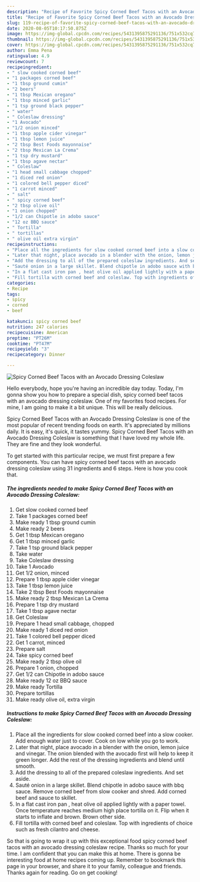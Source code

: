 ```yaml
---
description: "Recipe of Favorite Spicy Corned Beef Tacos with an Avocado Dressing Coleslaw"
title: "Recipe of Favorite Spicy Corned Beef Tacos with an Avocado Dressing Coleslaw"
slug: 119-recipe-of-favorite-spicy-corned-beef-tacos-with-an-avocado-dressing-coleslaw
date: 2020-08-05T10:17:50.875Z
image: https://img-global.cpcdn.com/recipes/5431395875291136/751x532cq70/spicy-corned-beef-tacos-with-an-avocado-dressing-coleslaw-recipe-main-photo.jpg
thumbnail: https://img-global.cpcdn.com/recipes/5431395875291136/751x532cq70/spicy-corned-beef-tacos-with-an-avocado-dressing-coleslaw-recipe-main-photo.jpg
cover: https://img-global.cpcdn.com/recipes/5431395875291136/751x532cq70/spicy-corned-beef-tacos-with-an-avocado-dressing-coleslaw-recipe-main-photo.jpg
author: Emma Pena
ratingvalue: 4.9
reviewcount: 7
recipeingredient:
- " slow cooked corned beef"
- "1 packages corned beef"
- "1 tbsp ground cumin"
- "2 beers"
- "1 tbsp Mexican oregano"
- "1 tbsp minced garlic"
- "1 tsp ground black pepper"
- " water"
- " Coleslaw dressing"
- "1 Avocado"
- "1/2 onion minced"
- "1 tbsp apple cider vinegar"
- "1 tbsp lemon juice"
- "2 tbsp Best Foods mayonnaise"
- "2 tbsp Mexican La Crema"
- "1 tsp dry mustard"
- "1 tbsp agave nectar"
- " Coleslaw"
- "1 head small cabbage chopped"
- "1 diced red onion"
- "1 colored bell pepper diced"
- "1 carrot minced"
- " salt"
- " spicy corned beef"
- "2 tbsp olive oil"
- "1 onion chopped"
- "1/2 can Chipotle in adobo sauce"
- "12 oz BBQ sauce"
- " Tortilla"
- " tortillas"
- " olive oil extra virgin"
recipeinstructions:
- "Place all the ingredients for slow cooked corned beef into a slow cooker. Add enough water just to cover. Cook on low while you go to work."
- "Later that night, place avocado in a blender with the onion, lemon juice and vinegar. The onion blended with the avocado first will help to keep it green longer. Add the rest of the dressing ingredients and blend until smooth."
- "Add the dressing to all of the prepared coleslaw ingredients. And set aside."
- "Sauté onion in a large skillet. Blend chipotle in adobo sauce with bbq sauce. Remove corned beef from slow cooker and shred. Add corned beef and sauce to skillet."
- "In a flat cast iron pan , heat olive oil applied lightly with a paper towel. Once temperature reaches medium high place tortilla on it. Flip when it starts to inflate and brown. Brown other side."
- "Fill tortilla with corned beef and coleslaw. Top with ingredients of choice such as fresh cilantro and cheese."
categories:
- Recipe
tags:
- spicy
- corned
- beef

katakunci: spicy corned beef 
nutrition: 247 calories
recipecuisine: American
preptime: "PT26M"
cooktime: "PT47M"
recipeyield: "3"
recipecategory: Dinner

---
```



![Spicy Corned Beef Tacos with an Avocado Dressing Coleslaw](https://img-global.cpcdn.com/recipes/5431395875291136/751x532cq70/spicy-corned-beef-tacos-with-an-avocado-dressing-coleslaw-recipe-main-photo.jpg)

Hello everybody, hope you're having an incredible day today. Today, I'm gonna show you how to prepare a special dish, spicy corned beef tacos with an avocado dressing coleslaw. One of my favorites food recipes. For mine, I am going to make it a bit unique. This will be really delicious.

Spicy Corned Beef Tacos with an Avocado Dressing Coleslaw is one of the most popular of recent trending foods on earth. It's appreciated by millions daily. It is easy, it's quick, it tastes yummy. Spicy Corned Beef Tacos with an Avocado Dressing Coleslaw is something that I have loved my whole life. They are fine and they look wonderful.




To get started with this particular recipe, we must first prepare a few components. You can have spicy corned beef tacos with an avocado dressing coleslaw using 31 ingredients and 6 steps. Here is how you cook that.

<!--inarticleads1-->

##### The ingredients needed to make Spicy Corned Beef Tacos with an Avocado Dressing Coleslaw:

1. Get  slow cooked corned beef
1. Take 1 packages corned beef
1. Make ready 1 tbsp ground cumin
1. Make ready 2 beers
1. Get 1 tbsp Mexican oregano
1. Get 1 tbsp minced garlic
1. Take 1 tsp ground black pepper
1. Take  water
1. Take  Coleslaw dressing
1. Take 1 Avocado
1. Get 1/2 onion, minced
1. Prepare 1 tbsp apple cider vinegar
1. Take 1 tbsp lemon juice
1. Take 2 tbsp Best Foods mayonnaise
1. Make ready 2 tbsp Mexican La Crema
1. Prepare 1 tsp dry mustard
1. Take 1 tbsp agave nectar
1. Get  Coleslaw
1. Prepare 1 head small cabbage, chopped
1. Make ready 1 diced red onion
1. Take 1 colored bell pepper diced
1. Get 1 carrot, minced
1. Prepare  salt
1. Take  spicy corned beef
1. Make ready 2 tbsp olive oil
1. Prepare 1 onion, chopped
1. Get 1/2 can Chipotle in adobo sauce
1. Make ready 12 oz BBQ sauce
1. Make ready  Tortilla
1. Prepare  tortillas
1. Make ready  olive oil, extra virgin




<!--inarticleads2-->

##### Instructions to make Spicy Corned Beef Tacos with an Avocado Dressing Coleslaw:

1. Place all the ingredients for slow cooked corned beef into a slow cooker. Add enough water just to cover. Cook on low while you go to work.
1. Later that night, place avocado in a blender with the onion, lemon juice and vinegar. The onion blended with the avocado first will help to keep it green longer. Add the rest of the dressing ingredients and blend until smooth.
1. Add the dressing to all of the prepared coleslaw ingredients. And set aside.
1. Sauté onion in a large skillet. Blend chipotle in adobo sauce with bbq sauce. Remove corned beef from slow cooker and shred. Add corned beef and sauce to skillet.
1. In a flat cast iron pan , heat olive oil applied lightly with a paper towel. Once temperature reaches medium high place tortilla on it. Flip when it starts to inflate and brown. Brown other side.
1. Fill tortilla with corned beef and coleslaw. Top with ingredients of choice such as fresh cilantro and cheese.




So that is going to wrap it up with this exceptional food spicy corned beef tacos with an avocado dressing coleslaw recipe. Thanks so much for your time. I am confident that you can make this at home. There is gonna be interesting food at home recipes coming up. Remember to bookmark this page in your browser, and share it to your family, colleague and friends. Thanks again for reading. Go on get cooking!
